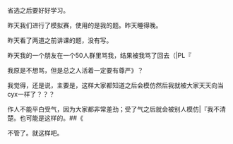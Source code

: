 省选之后要好好学习。

昨天我们进行了模拟赛，使用的是我的题。昨天睡得晚。

昨天看了两道之前讲课的题，没有写。

昨天我的一个朋友在一个50人群里骂我，结果被我骂了回去（|PL『

我原是不想骂，但是总之人活着一定要有尊严》？

我觉得，还是说，主要是，这样大家都知道之后会模仿然后我就被大家天天向当cyx一样了？？？

作人不能平白受气，因为大家都非常差劲；受了气之后就会被别人模仿|『我不清楚。也可能是这样的。##《

不管了。就这样吧。
<!--stackedit_data:
eyJoaXN0b3J5IjpbLTgwOTk1NTU1MF19
-->
